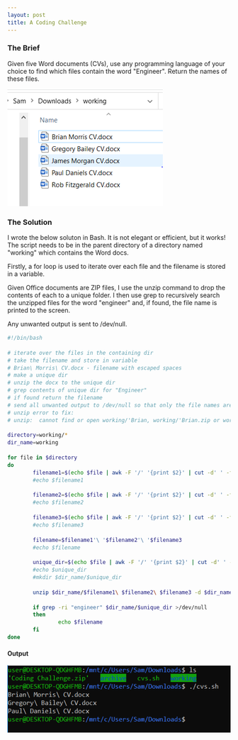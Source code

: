 ```yaml
---
layout: post
title: A Coding Challenge
---
```


### The Brief
Given five Word documents (CVs), use any programming language of your choice to find which files contain the word "Engineer". Return the names of these files.

![The Word Documents](/assets/images/word-docs.PNG)

### The Solution
I wrote the below soluton in Bash. It is not elegant or efficient, but it works! The script needs to be in the parent directory of a directory named "working" which contains the Word docs.

Firstly, a for loop is used to iterate over each file and the filename is stored in a variable.

Given Office documents are ZIP files, I use the unzip command to drop the contents of each to a unique folder. I then use grep to recursively search the unzipped files for the word "engineer" and, if found, the file name is printed to the screen.

Any unwanted output is sent to /dev/null.

```bash
#!/bin/bash

# iterate over the files in the containing dir
# take the filename and store in variable
# Brian\ Morris\ CV.docx - filename with escaped spaces
# make a unique dir
# unzip the docx to the unique dir
# grep contents of unique dir for "Engineer"
# if found return the filename
# send all unwanted output to /dev/null so that only the file names are returned
# unzip error to fix:
# unzip:  cannot find or open working/'Brian, working/'Brian.zip or working/'Brian.ZIP.

directory=working/*
dir_name=working

for file in $directory
do
        filename1=$(echo $file | awk -F '/' '{print $2}' | cut -d' ' -f1)
        #echo $filename1

        filename2=$(echo $file | awk -F '/' '{print $2}' | cut -d' ' -f2)
        #echo $filename2

        filename3=$(echo $file | awk -F '/' '{print $2}' | cut -d' ' -f3)
        #echo $filename3

        filename=$filename1'\ '$filename2'\ '$filename3
        #echo $filename

        unique_dir=$(echo $file | awk -F '/' '{print $2}' | cut -d' ' -f1)
        #echo $unique_dir
        #mkdir $dir_name/$unique_dir

        unzip $dir_name/$filename1\ $filename2\ $filename3 -d $dir_name/$unique_dir >/dev/null

        if grep -ri "engineer" $dir_name/$unique_dir >/dev/null
        then
                echo $filename
        fi
done
```

#### Output
![The output](/assets/images/solution.PNG)
